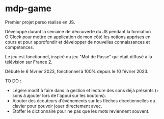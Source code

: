 # mdp-game

Premier projet perso réalisé en JS.

Développé durant la semaine de découverte du JS pendant la formation O'Clock pour mettre en application de mon côté les notions apprises en cours et pour approfondir et développer de nouvelles connaissances et compétences.

Le jeu est fonctionnel, inspiré du jeu "Mot de Passe" qui était diffusé à la télévision sur France 2.

Débuté le 6 février 2023, fonctionnel à 100% depuis le 10 février 2023.

TO DO :
- Légère modif à faire dans la gestion et lecture des sons déjà présents (+ sons à ajouter lors de l'appui sur les boutons).
- Ajouter des écouteurs d'évènements sur les flèches directionnelles du clavier pour pouvoir jouer directement avec.
- Etoffer le dictionnaire pour ne pas que les mots reviennent souvent.

